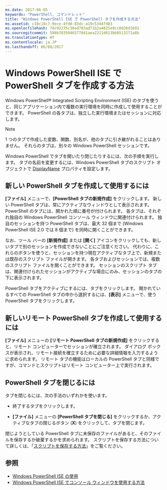 ```yaml
---
ms.date: 2017-06-05
keywords: "PowerShell, コマンドレット"
title: "Windows PowerShell ISE で PowerShell タブを作成する方法"
ms.assetid: c10c18c7-9ece-4fd0-83dc-a19c53d4fd83
ms.openlocfilehash: 7dc92275c30ad783ad71b2a4825e9cc0d26d1691
ms.sourcegitcommit: 598b7835046577841aea2211d613bb8513271a8b
ms.translationtype: HT
ms.contentlocale: ja-JP
ms.lasthandoff: 06/08/2017
---
```

# <a name="how-to-create-a-powershell-tab-in-windows-powershell-ise"></a>Windows PowerShell ISE で PowerShell タブを作成する方法
Windows PowerShell® Integrated Scripting Environment (ISE) のタブを使うと、同じアプリケーション内で複数の実行環境を同時に作成して使用することができます。 PowerShell の各タブは、独立した実行環境またはセッションに対応します。

> [!NOTE]
> 1 つのタブで作成した変数、関数、別名が、他のタブに引き継がれることはありません。 それらのタブは、別々の Windows PowerShell セッションです。

Windows PowerShell でタブを開いたり閉じたりするには、次の手順を実行します。 タブの名前を変更するには、Windows PowerShell タブのスクリプト オブジェクトで [DisplayName](The-PowerShellTab-Object.md#Displayname) プロパティを設定します。

## <a name="to-create-and-use-a-new-powershell-tab"></a>新しい PowerShell タブを作成して使用するには
**[ファイル]** メニューで、**[PowerShell タブの新規作成]** をクリックします。 新しい PowerShell タブは、常にアクティブなウィンドウとして表示されます。 PowerShell のタブには、開かれた順に番号が付けられます。 各タブは、それぞれ独自の Windows PowerShell コンソール ウィンドウに関連付けられます。 独自のセッションを持つ PowerShell タブは、最大 32 個まで (Windows PowerShell ISE 2.0 では 8 個まで) を同時に開くことができます。

なお、ツール バーの **[新規作成]** または **[開く]** アイコンをクリックしても、新しいタブで別のセッションを作成できないことにご注意ください。  代わりに、これらのボタンを使うと、セッションを持つ現在アクティブなタブ上で、新規または既存のスクリプト ファイルが開きます。 各タブおよびセッションでは、複数のスクリプト ファイルを開くことができます。 セッションのスクリプト タブは、関連付けられたセッションがアクティブな場合にのみ、セッションのタブの下に表示されます。

PowerShell タブをアクティブにするには、タブをクリックします。 開かれているすべての PowerShell タブの中から選択するには、**[表示]** メニューで、使う PowerShell タブをクリックします。

## <a name="to-create-and-use-a-new-remote-powershell-tab"></a>新しいリモート PowerShell タブを作成して使用するには
**[ファイル]** メニューの **[リモート PowerShell タブの新規作成]** をクリックすると、リモート コンピューターでセッションが確立されます。 ダイアログ ボックスが表示され、リモート接続を確立するために必要な詳細情報を入力するように求められます。 リモート タブの機能はローカルの PowerShell タブと同様ですが、コマンドとスクリプトはリモート コンピューター上で実行されます。

## <a name="to-close-a-powershell-tab"></a>PowerShell タブを閉じるには
タブを閉じるには、次の手法のいずれかを使います。

-   終了するタブをクリックします。

-   **[ファイル]** メニューの **[PowerShell タブを閉じる]** をクリックするか、アクティブなタブの閉じるボタン (**X**) をクリックして、タブを閉じます。

閉じようとしている PowerShell タブに未保存のファイルがあると、そのファイルを保存するか破棄するかを求められます。 スクリプトを保存する方法について詳しくは、「[スクリプトを保存する方法](https://technet.microsoft.com/library/162f594d-efd3-4234-9960-45e56e6eadc8)」をご覧ください。

## <a name="see-also"></a>参照
- [Windows PowerShell ISE の使用](Using-the-Windows-PowerShell-ISE.md)
- [Windows PowerShell ISE でコンソール ウィンドウを使用する方法](How-to-Use-the-Console-Pane-in-the-Windows-PowerShell-ISE.md)

